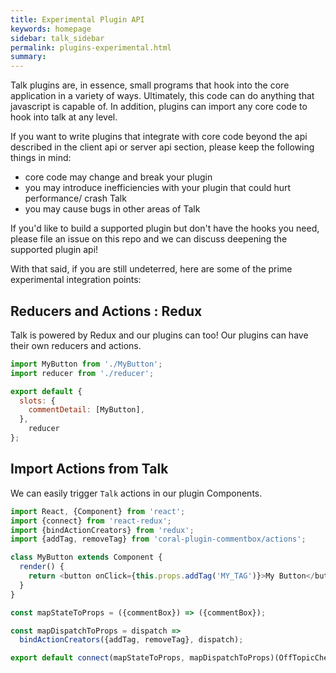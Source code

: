 ```yaml
---
title: Experimental Plugin API
keywords: homepage
sidebar: talk_sidebar
permalink: plugins-experimental.html
summary:
---
```


Talk plugins are, in essence, small programs that hook into the core application in a variety of ways. Ultimately, this code can do anything that javascript is capable of. In addition, plugins can import any core code to hook into talk at any level.

If you want to write plugins that integrate with core code beyond the api described
in the client api or server api section, please keep the following things in mind:

* core code may change and break your plugin
* you may introduce inefficiencies with your plugin that could hurt performance/
crash Talk
* you may cause bugs in other areas of Talk

If you'd like to build a supported plugin but don't have the hooks you need,
please file an issue on this repo and we can discuss deepening the supported
plugin api!

With that said, if you are still undeterred, here are some of the prime
experimental integration points:

## Reducers and Actions : Redux

Talk is powered by Redux and our plugins can too! Our plugins can have their own reducers and actions.

```js
import MyButton from './MyButton';
import reducer from './reducer';

export default {
  slots: {
    commentDetail: [MyButton],
  },
	reducer
};
```

## Import Actions from Talk
We can easily trigger `Talk` actions in our plugin Components.

```js
import React, {Component} from 'react';
import {connect} from 'react-redux';
import {bindActionCreators} from 'redux';
import {addTag, removeTag} from 'coral-plugin-commentbox/actions';

class MyButton extends Component {
  render() {
    return <button onClick={this.props.addTag('MY_TAG')}>My Button</button>;
  }
}

const mapStateToProps = ({commentBox}) => ({commentBox});

const mapDispatchToProps = dispatch =>
  bindActionCreators({addTag, removeTag}, dispatch);

export default connect(mapStateToProps, mapDispatchToProps)(OffTopicCheckbox);
```
